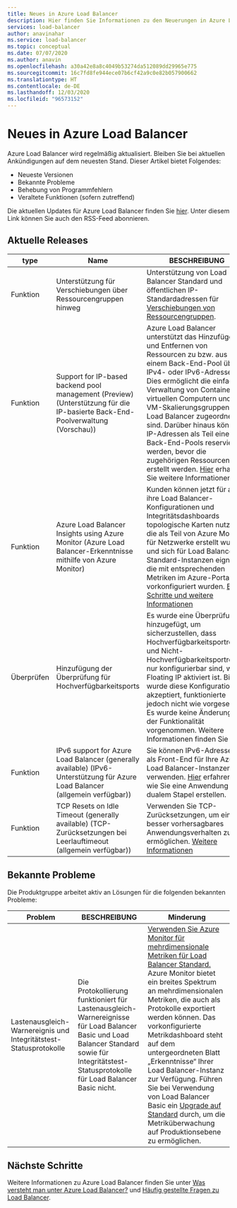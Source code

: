 ```yaml
---
title: Neues in Azure Load Balancer
description: Hier finden Sie Informationen zu den Neuerungen in Azure Load Balancer, z. B. aktuelle Versionshinweise, bekannte Probleme, Fehlerbehebungen, veraltete Funktionen und anstehende Änderungen.
services: load-balancer
author: anavinahar
ms.service: load-balancer
ms.topic: conceptual
ms.date: 07/07/2020
ms.author: anavin
ms.openlocfilehash: a30a42e8a8c4049b53274da512089dd29965e775
ms.sourcegitcommit: 16c7fd8fe944ece07b6cf42a9c0e82b057900662
ms.translationtype: HT
ms.contentlocale: de-DE
ms.lasthandoff: 12/03/2020
ms.locfileid: "96573152"
---
```

# <a name="whats-new-in-azure-load-balancer"></a>Neues in Azure Load Balancer

Azure Load Balancer wird regelmäßig aktualisiert. Bleiben Sie bei aktuellen Ankündigungen auf dem neuesten Stand. Dieser Artikel bietet Folgendes:

- Neueste Versionen
- Bekannte Probleme
- Behebung von Programmfehlern
- Veraltete Funktionen (sofern zutreffend)

Die aktuellen Updates für Azure Load Balancer finden Sie [hier](https://azure.microsoft.com/updates/?category=networking&query=load%20balancer). Unter diesem Link können Sie auch den RSS-Feed abonnieren.

## <a name="recent-releases"></a>Aktuelle Releases

| type |Name |BESCHREIBUNG  |Hinzufügedatum  |
| ------ |---------|---------|---------|
| Funktion | Unterstützung für Verschiebungen über Ressourcengruppen hinweg | Unterstützung von Load Balancer Standard und öffentlichen IP-Standardadressen für [Verschiebungen von Ressourcengruppen](https://azure.microsoft.com/updates/standard-resource-group-move/). | Oktober 2020 |
| Funktion | Support for IP-based backend pool management (Preview) (Unterstützung für die IP-basierte Back-End-Poolverwaltung (Vorschau)) | Azure Load Balancer unterstützt das Hinzufügen und Entfernen von Ressourcen zu bzw. aus einem Back-End-Pool über IPv4- oder IPv6-Adressen. Dies ermöglicht die einfache Verwaltung von Containern, virtuellen Computern und VM-Skalierungsgruppen, die Load Balancer zugeordnet sind. Darüber hinaus können IP-Adressen als Teil eines Back-End-Pools reserviert werden, bevor die zugehörigen Ressourcen erstellt werden. [Hier](backend-pool-management.md) erhalten Sie weitere Informationen.|Juli 2020 |
| Funktion| Azure Load Balancer Insights using Azure Monitor (Azure Load Balancer-Erkenntnisse mithilfe von Azure Monitor) | Kunden können jetzt für alle ihre Load Balancer-Konfigurationen und Integritätsdashboards topologische Karten nutzen, die als Teil von Azure Monitor für Netzwerke erstellt wurden und sich für Load Balancer Standard-Instanzen eignen, die mit entsprechenden Metriken im Azure-Portal vorkonfiguriert wurden. [Erste Schritte und weitere Informationen](https://azure.microsoft.com/blog/introducing-azure-load-balancer-insights-using-azure-monitor-for-networks/) | Juni 2020 |
| Überprüfen | Hinzufügung der Überprüfung für Hochverfügbarkeitsports | Es wurde eine Überprüfung hinzugefügt, um sicherzustellen, dass Hochverfügbarkeitsportregeln und Nicht-Hochverfügbarkeitsportregeln nur konfigurierbar sind, wenn Floating IP aktiviert ist. Bisher wurde diese Konfiguration akzeptiert, funktionierte jedoch nicht wie vorgesehen. Es wurde keine Änderung an der Funktionalität vorgenommen. Weitere Informationen finden Sie [hier](load-balancer-ha-ports-overview.md#limitations).| Juni 2020 |
| Funktion| IPv6 support for Azure Load Balancer (generally available) (IPv6-Unterstützung für Azure Load Balancer (allgemein verfügbar)) | Sie können IPv6-Adressen als Front-End für Ihre Azure Load Balancer-Instanzen verwenden. [Hier](../virtual-network/virtual-network-ipv4-ipv6-dual-stack-standard-load-balancer-powershell.md) erfahren Sie, wie Sie eine Anwendung mit dualem Stapel erstellen. |April 2020|
| Funktion| TCP Resets on Idle Timeout (generally available) (TCP-Zurücksetzungen bei Leerlauftimeout (allgemein verfügbar))| Verwenden Sie TCP-Zurücksetzungen, um ein besser vorhersagbares Anwendungsverhalten zu ermöglichen. [Weitere Informationen](load-balancer-tcp-reset.md)| Februar 2020 |

## <a name="known-issues"></a>Bekannte Probleme

Die Produktgruppe arbeitet aktiv an Lösungen für die folgenden bekannten Probleme:

|Problem |BESCHREIBUNG  |Minderung  |
| ---------- |---------|---------|
| Lastenausgleich-Warnereignis und Integritätstest-Statusprotokolle | Die Protokollierung funktioniert für Lastenausgleich-Warnereignisse für Load Balancer Basic und Load Balancer Standard sowie für Integritätstest-Statusprotokolle für Load Balancer Basic nicht.  | [Verwenden Sie Azure Monitor für mehrdimensionale Metriken für Load Balancer Standard.](load-balancer-standard-diagnostics.md) Azure Monitor bietet ein breites Spektrum an mehrdimensionalen Metriken, die auch als Protokolle exportiert werden können. Das vorkonfigurierte Metrikdashboard steht auf dem untergeordneten Blatt „Erkenntnisse“ Ihrer Load Balancer-Instanz zur Verfügung. Führen Sie bei Verwendung von Load Balancer Basic ein [Upgrade auf Standard](upgrade-basic-standard.md) durch, um die Metriküberwachung auf Produktionsebene zu ermöglichen.

  

## <a name="next-steps"></a>Nächste Schritte

Weitere Informationen zu Azure Load Balancer finden Sie unter [Was versteht man unter Azure Load Balancer?](load-balancer-overview.md) und [Häufig gestellte Fragen zu Load Balancer](load-balancer-faqs.md).
